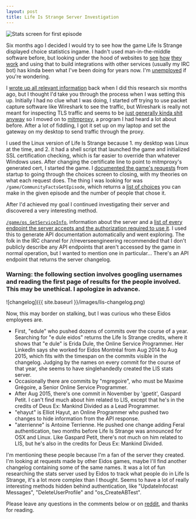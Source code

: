 ```yaml
---
layout: post
title: Life Is Strange Server Investigation
---
```


![Stats screen for first episode](https://lookpic.com/O/i2/1736/PhtDHyjm.jpeg)

Six months ago I decided I would try to see how the game Life Is Strange displayed choice statistics ingame. I hadn't used man-in-the-middle software before, but looking under the hood of websites to [see](https://github.com/blha303/getlyrics) [how](https://github.com/blha303/watchshow) [they](https://github.com/blha303/factorio-serverlist) [work](https://gist.github.com/blha303/a3aa964af48378768aab787daaaab8c7) and using that to build integrations with other services (usually my IRC bot) has kinda been what I've been doing for years now. I'm [unemployed](https://stackoverflow.com/story/blha303) if you're wondering.

I [wrote up all relevant information](https://gist.github.com/blha303/101e0db0bf63ea07b1f55862947c9065) back when I did this research six months ago, but I thought I'd take you through the process when I was setting this up. Initially I had no clue what I was doing, I started off trying to use packet capture software like Wireshark to see the traffic, but Wireshark is really not meant for inspecting TLS traffic and seems to be [just generally kinda shit anyway](https://gist.github.com/blha303/724bcc828da9a29947c39e168a540b7a) so I moved on to [mitmproxy](https://mitmproxy.org/), a program I had heard a lot about before. After a lot of fiddling, I got it set up on my laptop and set the gateway on my desktop to send traffic through the proxy.

I used the Linux version of Life Is Strange because 1. my desktop was Linux at the time, and 2. it had a shell script that launched the game and initialized SSL certification checking, which is far easier to override than whatever Windows uses. After changing the certificate line to point to mitmproxy's generated cert, I started the game. I [documented the game's requests](https://gist.github.com/blha303/101e0db0bf63ea07b1f55862947c9065#on-game-start) from startup to going through the choices screen to closing, with my theories on what each request does. The thing I was looking for was `/game/CommunityFactsGetEpisode`, which returns a [list of choices](https://gist.github.com/blha303/cec90d1d2e351c33d39ddddd880cd252) you can make in the given episode and the number of people that chose it.

After I'd achieved my goal I continued investigating their server and discovered a very interesting method.

[`/game/os_GetServiceInfo`](https://gist.github.com/blha303/8c5b925f95c23c08197ac3a82e1bee15), information about the server and a [list of every endpoint the server accepts and the authorization required to use it](https://gist.github.com/blha303/101e0db0bf63ea07b1f55862947c9065#file-zgenerateddocs-md). I used this to generate API documentation automatically and went exploring. The folk in the IRC channel for /r/reverseengineering recommended that I don't publicly describe any API endpoints that aren't accessed by the game in normal operation, but I wanted to mention one in particular... There's an API endpoint that returns the server changelog.

### Warning: the following section involves googling usernames and reading the first page of results for the people involved. This may be unethical. I apologize in advance.

![changelog]({{ site.baseurl }}/images/lis-changelog.png)

Now, this may border on stalking, but I was curious who these Eidos employees are.

* First, "edule" who pushed dozens of commits over the course of a year. Searching for "e dule eidos" returns the Life Is Strange credits, where it shows that "e dule" is Erida Dule, the Online Service Programmer. Her LinkedIn says she worked for Eidos Montréal from Aug 2014 to Aug 2015, which fits with the timespan on the commits visible in the changelog. Judging by the names on every commit for the course of that year, she seems to have singlehandedly created the LIS stats server.
* Occasionally there are commits by "mgregoire", who must be Maxime Grégoire, a Senior Online Service Programmer.
* After Aug 2015, there's one commit in November by 'gpetit', Gaspard Petit. I can't find much about him related to LIS, except that he's in the credits of Deus Ex: Mankind Divided as a Lead Programmer.
* "ehayut" is Elliot Hayut, an Online Programmer who pushed two changes to hide information from the API response.
* "aterrienne" is Antoine Terrienne. He pushed one change adding Feral authentication, two months before Life Is Strange was announced for OSX and Linux. Like Gaspard Petit, there's not much on him related to LIS, but he's also in the credits for Deus Ex: Mankind Divided.

I'm mentioning these people because I'm a fan of the server they created. I'm looking at requests made by other Eidos games, maybe I'll find another changelog containing some of the same names. It was a lot of fun researching the stats server used by Eidos to track what people do in Life Is Strange, it's a lot more complex than I thought. Seems to have a lot of really interesting methods hidden behind authentication, like "UpdateInfocast Messages", "DeleteUserProfile" and "os\_CreateABTest".

Please leave any questions in the comments below or on [reddit](https://reddit.com/domain/blog.b303.me), and thanks for reading.
